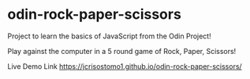 # odin-rock-paper-scissors

Project to learn the basics of JavaScript from the Odin Project!

Play against the computer in a 5 round game of Rock, Paper, Scissors!

Live Demo Link
https://jcrisostomo1.github.io/odin-rock-paper-scissors/